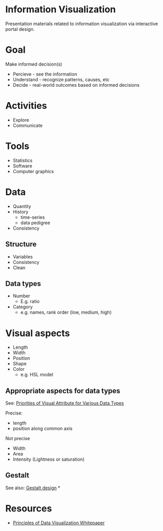 # Information Visualization
Presentation materials related to information visualization via interactive portal design.

# Goal
Make informed decision(s)

* Percieve - see the information
* Understand - recognize patterns, causes, etc
* Decide - real-world outcomes based on informed decisions

# Activities
* Explore
* Communicate
 
# Tools
* Statistics
* Software
* Computer graphics

# Data
* Quantity
* History
  * time-series
  * data pedigree
* Consistency

## Structure
* Variables
* Consistency
* Clean

## Data types
* Number
  * E.g. ratio
* Category
  * e.g. names, rank order (low, medium, high) 

# Visual aspects
* Length
* Width
* Position
* Shape
* Color
  * e.g. HSL model

## Appropriate aspects for data types
See: [Priorities of Visual Attribute for Various Data Types](https://www.siggraph.org/education/materials/HyperVis/asp_data/overview.htm)

Precise:
* length
* position along common axis
 
Not precise
* Width
* Area
* Intensity (Lightness or saturation)

## Gestalt
See also: [Gestalt design](https://en.wikipedia.org/wiki/Gestalt_psychology#Gestalt_and_Design)
* 

# Resources
* [Principles of Data Visualization Whitepaper](http://www.fusioncharts.com/whitepapers/downloads/Principles-of-Data-Visualization.pdf)
